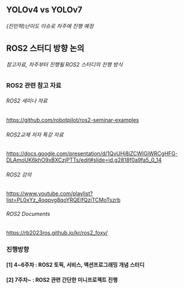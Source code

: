 ## YOLOv4 vs YOLOv7
###### (진민혁)난이도 이슈로 차주에 진행 예정


## ROS2 스터디 방향 논의
###### 참고자료, 차주부터 진행될 ROS2 스터디의 진행 방식

### ROS2 관련 참고 자료
###### ROS2 세미나 자료
https://github.com/robotpilot/ros2-seminar-examples
###### ROS2교재 저자 특강 자료
https://docs.google.com/presentation/d/1QvUHj8iZCWIGiWRCgHFG-DLAmoUK6khO9xBXCzjPTTs/edit#slide=id.g2818f0a9fa5_0_14
###### ROS2 강의
https://www.youtube.com/playlist?list=PL0xYz_4oqpvg8qoYRQEIfQziTCMoTszrb
###### ROS2 Documents
https://rb2023ros.github.io/kr/ros2_foxy/

### 진행방향
#### [1] 4~6주차 : ROS2 토픽, 서비스, 액션프로그래밍 개념 스터디
#### [2] 7주차~ : ROS2 관련 간단한 미니프로젝트 진행
